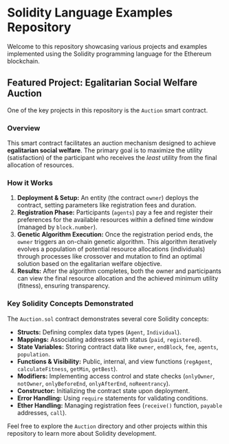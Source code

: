 # Solidity Language Examples Repository

Welcome to this repository showcasing various projects and examples implemented using the Solidity programming language for the Ethereum blockchain.

## Featured Project: Egalitarian Social Welfare Auction

One of the key projects in this repository is the `Auction` smart contract.

### Overview

This smart contract facilitates an auction mechanism designed to achieve **egalitarian social welfare**. The primary goal is to maximize the utility (satisfaction) of the participant who receives the *least* utility from the final allocation of resources.

### How it Works

1.  **Deployment & Setup:** An entity (the contract `owner`) deploys the contract, setting parameters like registration fees and duration.
2.  **Registration Phase:** Participants (`agents`) pay a fee and register their preferences for the available resources within a defined time window (managed by `block.number`).
3.  **Genetic Algorithm Execution:** Once the registration period ends, the `owner` triggers an on-chain genetic algorithm. This algorithm iteratively evolves a population of potential resource allocations (individuals) through processes like crossover and mutation to find an optimal solution based on the egalitarian welfare objective.
4.  **Results:** After the algorithm completes, both the owner and participants can view the final resource allocation and the achieved minimum utility (fitness), ensuring transparency.

### Key Solidity Concepts Demonstrated

The `Auction.sol` contract demonstrates several core Solidity concepts:

*   **Structs:** Defining complex data types (`Agent`, `Individual`).
*   **Mappings:** Associating addresses with status (`paid`, `registered`).
*   **State Variables:** Storing contract data like `owner`, `endBlock`, `fee`, `agents`, `population`.
*   **Functions & Visibility:** Public, internal, and view functions (`regAgent`, `calculateFitness`, `getMin`, `getBest`).
*   **Modifiers:** Implementing access control and state checks (`onlyOwner`, `notOwner`, `onlyBeforeEnd`, `onlyAfterEnd`, `noReentrancy`).
*   **Constructor:** Initializing the contract state upon deployment.
*   **Error Handling:** Using `require` statements for validating conditions.
*   **Ether Handling:** Managing registration fees (`receive()` function, `payable` addresses, `call`).

Feel free to explore the `Auction` directory and other projects within this repository to learn more about Solidity development.